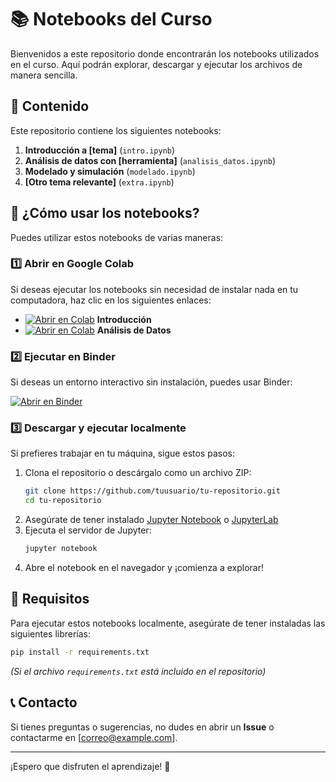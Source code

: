 # 📚 Notebooks del Curso

Bienvenidos a este repositorio donde encontrarán los notebooks utilizados en el curso. Aquí podrán explorar, descargar y ejecutar los archivos de manera sencilla.

## 📂 Contenido
Este repositorio contiene los siguientes notebooks:

1. **Introducción a [tema]** (`intro.ipynb`)
2. **Análisis de datos con [herramienta]** (`analisis_datos.ipynb`)
3. **Modelado y simulación** (`modelado.ipynb`)
4. **[Otro tema relevante]** (`extra.ipynb`)

## 🚀 ¿Cómo usar los notebooks?
Puedes utilizar estos notebooks de varias maneras:

### 1️⃣ Abrir en Google Colab
Si deseas ejecutar los notebooks sin necesidad de instalar nada en tu computadora, haz clic en los siguientes enlaces:

- [![Abrir en Colab](https://colab.research.google.com/assets/colab-badge.svg)](https://colab.research.google.com/github/tuusuario/tu-repositorio/blob/main/intro.ipynb) **Introducción**
- [![Abrir en Colab](https://colab.research.google.com/assets/colab-badge.svg)](https://colab.research.google.com/github/tuusuario/tu-repositorio/blob/main/analisis_datos.ipynb) **Análisis de Datos**

### 2️⃣ Ejecutar en Binder
Si deseas un entorno interactivo sin instalación, puedes usar Binder:

[![Abrir en Binder](https://mybinder.org/badge_logo.svg)](https://mybinder.org/v2/gh/tuusuario/tu-repositorio/main)

### 3️⃣ Descargar y ejecutar localmente
Si prefieres trabajar en tu máquina, sigue estos pasos:

1. Clona el repositorio o descárgalo como un archivo ZIP:
   ```bash
   git clone https://github.com/tuusuario/tu-repositorio.git
   cd tu-repositorio
   ```
2. Asegúrate de tener instalado [Jupyter Notebook](https://jupyter.org/install) o [JupyterLab](https://jupyterlab.readthedocs.io/en/stable/)
3. Ejecuta el servidor de Jupyter:
   ```bash
   jupyter notebook
   ```
4. Abre el notebook en el navegador y ¡comienza a explorar!

## 📌 Requisitos
Para ejecutar estos notebooks localmente, asegúrate de tener instaladas las siguientes librerías:
```bash
pip install -r requirements.txt
```
*(Si el archivo `requirements.txt` está incluido en el repositorio)*

## 📞 Contacto
Si tienes preguntas o sugerencias, no dudes en abrir un **Issue** o contactarme en [correo@example.com].

---
¡Espero que disfruten el aprendizaje! 🚀


